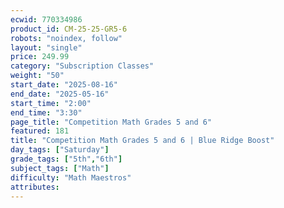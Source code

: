 ```yaml
---
ecwid: 770334986
product_id: CM-25-25-GR5-6
robots: "noindex, follow"
layout: "single"
price: 249.99
category: "Subscription Classes"
weight: "50"
start_date: "2025-08-16"
end_date: "2025-05-16"
start_time: "2:00"
end_time: "3:30"
page_title: "Competition Math Grades 5 and 6"
featured: 181
title: "Competition Math Grades 5 and 6 | Blue Ridge Boost"
day_tags: ["Saturday"]
grade_tags: ["5th","6th"]
subject_tags: ["Math"]
difficulty: "Math Maestros"
attributes:
---
```

